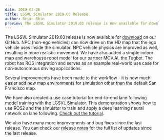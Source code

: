 ```yaml
---
date: 2019-03-26
title: LGSVL Simulator 2019.03 Release
author: Brian Shin
preview: The LGSVL Simulator 2019.03 release is now available for download on our GitHub. This release includes HD map support for non-ego vehicles, more realistic non-ego vehicle physics, and a simple indoor map and robot model for MOV.AI's Tugbot.
---
```


The LGSVL Simulator 2019.03 release is now available for [download](https://github.com/lgsvl/simulator/releases/tag/2019.03) on our GitHub. NPC (non-ego vehicles) can now drive on the HD map that the ego vehicle uses inside the simulator. NPC vehicle physics are improved as well, resulting in more realistic movement. We have also added a simple indoor map and warehouse robot model for our partner MOV.AI, the Tugbot. The robot has ROS integration and serves as an example real-world use case for non-autonomous driving applications.

Several improvements have been made to the workflow - it is now much easier add new map environments for simulation other than the default San Francisco map.

We have also created a use case tutorial for end-to-end lane following model training with the LGSVL Simulator. This demonstration shows how to use ROS2 and the simulator to train and apply a deep learning neural network on lane following. [Check out the tutorial](https://github.com/lgsvl/lanefollowing).

We also have many more improvements and bug fixes since the last release. You can check our [release notes](https://github.com/lgsvl/simulator/releases/tag/2019.03) for the full list of updates since the last release.

